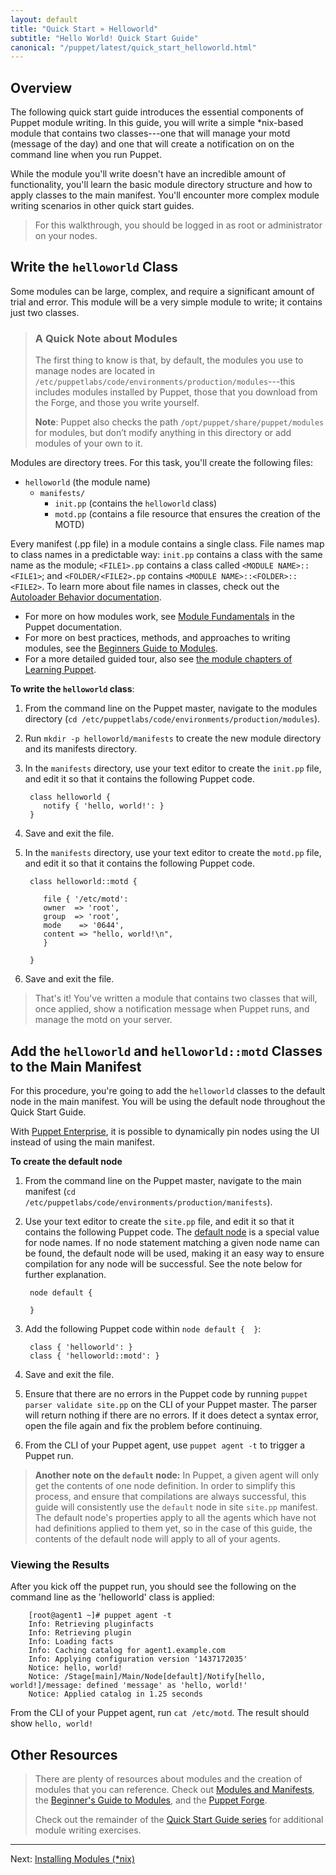 ```yaml
---
layout: default
title: "Quick Start » Helloworld"
subtitle: "Hello World! Quick Start Guide"
canonical: "/puppet/latest/quick_start_helloworld.html"
---
```


## Overview

The following quick start guide introduces the essential components of Puppet module writing. In this guide, you will write a simple *nix-based module that contains two classes---one that will manage your motd (message of the day) and one that will create a notification on on the command line when you run Puppet.

While the module you'll write doesn't have an incredible amount of functionality, you'll learn the basic module directory structure and how to apply classes to the main manifest. You'll encounter more complex module writing scenarios in other quick start guides.

> For this walkthrough, you should be logged in as root or administrator on your nodes.

## Write the `helloworld` Class

Some modules can be large, complex, and require a significant amount of trial and error. This module will be a very simple module to write; it contains just two classes.

> ### A Quick Note about Modules
>
>The first thing to know is that, by default, the modules you use to manage nodes are located in `/etc/puppetlabs/code/environments/production/modules`---this includes modules installed by Puppet, those that you download from the Forge, and those you write yourself.
>
> **Note**: Puppet also checks the path `/opt/puppet/share/puppet/modules` for modules, but don’t modify anything in this directory or add modules of your own to it.

Modules are directory trees. For this task, you'll create the following files:

 - `helloworld` (the module name)
   - `manifests/`
      - `init.pp` (contains the `helloworld` class)
      - `motd.pp` (contains a file resource that ensures the creation of the MOTD)

Every manifest (.pp file) in a module contains a single class. File names map to class names in a predictable way: `init.pp` contains a class with the same name as the module; `<FILE1>.pp` contains a class called `<MODULE NAME>::<FILE1>`; and `<FOLDER/<FILE2>.pp` contains `<MODULE NAME>::<FOLDER>::<FILE2>`. To learn more about file names in classes, check out the [Autoloader Behavior documentation](https://docs.puppetlabs.com/puppet/latest/reference/lang_namespaces.html#autoloader-behavior).

* For more on how modules work, see [Module Fundamentals](/puppet/3.8/reference/modules_fundamentals.html) in the Puppet documentation.
* For more on best practices, methods, and approaches to writing modules, see the [Beginners Guide to Modules](/guides/module_guides/bgtm.html).
* For a more detailed guided tour, also see [the module chapters of Learning Puppet](/learning/modules1.html).

**To write the `helloworld` class**:

1. From the command line on the Puppet master, navigate to the modules directory (`cd /etc/puppetlabs/code/environments/production/modules`).
2. Run `mkdir -p helloworld/manifests` to create the new module directory and its manifests directory.
3. In the `manifests` directory, use your text editor to create the `init.pp` file, and edit it so that it contains the following Puppet code.

        class helloworld {
           notify { 'hello, world!': }
        }

4. Save and exit the file.
5. In the `manifests` directory, use your text editor to create the `motd.pp` file, and edit it so that it contains the following Puppet code.

        class helloworld::motd {

           file { '/etc/motd':
           owner  => 'root',
           group  => 'root',
           mode    => '0644',
           content => "hello, world!\n",
           }

        }

6. Save and exit the file.

> That's it! You've written a module that contains two classes that will, once applied, show a notification message when Puppet runs, and manage the motd on your server. 

## Add the `helloworld` and `helloworld::motd` Classes to the Main Manifest

For this procedure, you're going to add the `helloworld` classes to the default node in the main manifest. You will be using the default node throughout the Quick Start Guide.

With [Puppet Enterprise](https://puppetlabs.com/puppet/puppet-enterprise), it is possible to dynamically pin nodes using the UI instead of using the main manifest.

**To create the default node**

1. From the command line on the Puppet master, navigate to the main manifest (`cd /etc/puppetlabs/code/environments/production/manifests`).
2. Use your text editor to create the `site.pp` file, and edit it so that it contains the following Puppet code. The [default node](.puppet/latest/reference/lang_node_definitions.html#the-default-node) is a special value for node names. If no node statement matching a given node name can be found, the default node will be used, making it an easy way to ensure compilation for any node will be successful. See the note below for further explanation.

        node default {
        
        }

3. Add the following Puppet code within `node default {  }`:

        class { 'helloworld': }
		class { 'helloworld::motd': }
		   
4. Save and exit the file.

5. Ensure that there are no errors in the Puppet code by running `puppet parser validate site.pp` on the CLI of your Puppet master. The parser will return nothing if there are no errors. If it does detect a syntax error, open the file again and fix the problem before continuing.

6. From the CLI of your Puppet agent, use `puppet agent -t` to trigger a Puppet run.

> **Another note on the `default` node:**
> In Puppet, a given agent will only get the contents of one node definition. In order to simplify this process, and ensure that compilations are always successful, this guide will consistently use the `default` node in site `site.pp` manifest. 
> The default node's properties apply to all the agents which have not had definitions applied to them yet, so in the case of this guide, the contents of the default node will apply to all of your agents.

### Viewing the Results

After you kick off the puppet run, you should see the following on the command line as the 'helloworld' class is applied:

		[root@agent1 ~]# puppet agent -t
		Info: Retrieving pluginfacts
		Info: Retrieving plugin
		Info: Loading facts
		Info: Caching catalog for agent1.example.com
		Info: Applying configuration version '1437172035'
		Notice: hello, world!
		Notice: /Stage[main]/Main/Node[default]/Notify[hello, world!]/message: defined 'message' as 'hello, world!'
		Notice: Applied catalog in 1.25 seconds

From the CLI of your Puppet agent, run `cat /etc/motd`. The result should show `hello, world!`

## Other Resources

>There are plenty of resources about modules and the creation of modules that you can reference. Check out [Modules and Manifests](./puppet_modules_manifests.html), the [Beginner's Guide to Modules](/guides/module_guides/bgtm.html), and the [Puppet Forge](https://forge.puppetlabs.com/).
>
> Check out the remainder of the [Quick Start Guide series](./quick_start.html) for additional module writing exercises.

---------
Next: [Installing Modules (*nix)](./quick_start_module_install_nix.html)